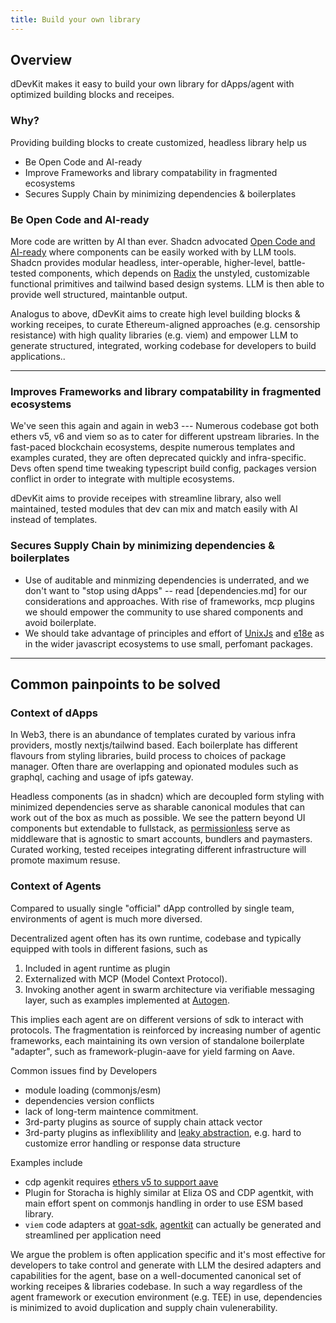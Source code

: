 ```yaml
---
title: Build your own library
---
```



## Overview

dDevKit makes it easy to build your own library for dApps/agent with optimized building blocks and receipes.

### Why?

Providing building blocks to create customized, headless library help us

- Be Open Code and AI-ready
- Improve Frameworks and library compatability in fragmented ecosystems
- Secures Supply Chain by minimizing dependencies & boilerplates


### Be Open Code and AI-ready

More code are written by AI than ever. Shadcn advocated [Open Code and AI-ready](https://ui.shadcn.com/docs) where components can be easily worked with by LLM tools. Shadcn provides modular headless, inter-operable, higher-level, battle-tested components, which depends on [Radix](https://github.com/radix-ui) the unstyled, customizable functional primitives and tailwind based design systems. LLM is then able to provide well structured, maintanble output.

Analogus to above, dDevKit aims to create high level building blocks & working receipes, 
to curate Ethereum-aligned approaches (e.g. censorship resistance) with high quality libraries (e.g. viem) and empower LLM to generate structured, integrated, working codebase for developers to build applications.. 


---

### Improves Frameworks and library compatability in fragmented ecosystems

We've seen this again and again in web3 --- Numerous codebase got both ethers v5, v6 and viem so as to cater for different upstream libraries.
In the fast-paced blockchain ecosystems, despite numerous templates and examples curated, they are often deprecated quickly and infra-specific. Devs often spend time tweaking typescript build config, packages version conflict in order to integrate with multiple ecosystems.

dDevKit aims to provide receipes with streamline library, also well maintained, tested modules that dev can mix and match easily with AI instead of templates. 


### Secures Supply Chain by minimizing dependencies & boilerplates
- Use of auditable and minmizing dependencies is underrated, and we don't want to "stop using dApps" -- read [dependencies.md] for our considerations and approaches. With rise of frameworks, mcp plugins we should empower the community to use shared components and avoid boilerplate. 
- We should take advantage of principles and effort of [UnixJs](https://unjs.io/) and [e18e](https://e18e.dev/) as in the wider javascript ecosystems to use small, perfomant packages. 

---

## Common painpoints to be solved

### Context of dApps 

In Web3, there is an abundance of templates curated by various infra providers, mostly nextjs/tailwind based. Each boilerplate has different flavours from styling libraries, build process to choices of package manager. Often thare are overlapping and opionated modules such as graphql, caching and usage of ipfs gateway. 

Headless components (as in shadcn) which are decoupled form styling with minimized dependencies serve as sharable canonical modules that can work out of the box as much as possible. We see the pattern beyond UI components but extendable to fullstack, as [permissionless](https://docs.pimlico.io/references/permissionless) serve as middleware that is agnostic to smart accounts, bundlers and paymasters. Curated working, tested receipes integrating different infrastructure will promote maximum resuse.


### Context of Agents

Compared to usually single "official" dApp controlled by single team, environments of agent is much more diversed.

Decentralized agent often has its own runtime, codebase and typically equipped with tools in different fasions, such as 

1. Included in agent runtime as plugin
2. Externalized with MCP (Model Context Protocol). 
3. Invoking another agent in swarm architecture via verifiable messaging layer, such as examples implemented at [Autogen](
https://microsoft.github.io/autogen/0.2/docs/Use-Cases/agent_chat/#diverse-applications-implemented-with-autogen
). 

This implies each agent are on different versions of sdk to interact with protocols.
The fragmentation is reinforced by increasing number of agentic frameworks, each maintaining its own version of standalone boilerplate "adapter", such as framework-plugin-aave for yield farming on Aave.

Common issues find by Developers
- module loading (commonjs/esm)
- dependencies version conflicts
- lack of long-term maintence commitment.
- 3rd-party plugins as source of supply chain attack vector
- 3rd-party plugins as inflexiblility and [leaky abstraction](https://en.wikipedia.org/wiki/Leaky_abstraction), e.g. hard to customize error handling or response data structure

Examples include 
- cdp agenkit requires [ethers v5 to support aave](https://github.com/coinbase/agentkit/issues/323)
- Plugin for Storacha is highly similar at Eliza OS and CDP agentkit, with main effort spent on commonjs handling in order to use ESM based library.   
- `viem` code adapters at [goat-sdk](https://github.com/goat-sdk/goat/blob/main/typescript/packages/wallets/viem/src/ViemEVMWalletClient.ts
), [agentkit](https://github.com/coinbase/agentkit/blob/main/typescript/agentkit/src/wallet-providers/viemWalletProvider.ts) can actually be generated and streamlined per application need 

We argue the problem is often application specific and it's most effective for developers 
to take control and generate with LLM the desired adapters and capabilities for the agent, base on a well-documented canonical set of working receipes & libraries codebase.
In such a way regardless of the agent framework or execution environment (e.g. TEE) in use, dependencies is minimized to avoid duplication and supply chain vulenerability.